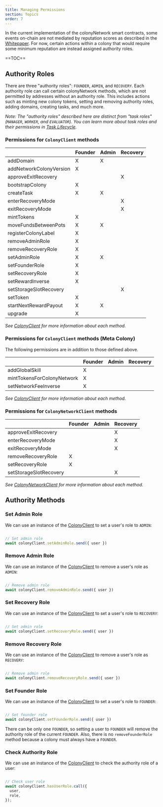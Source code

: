 ```yaml
---
title: Managing Permissions
section: Topics
order: 7
---
```


In the current implementation of the colonyNetwork smart contracts, some events on-chain are not mediated by reputation scores as described in the [Whitepaper](https://colony.io/whitepaper.pdf). For now, certain actions within a colony that would require some minimum reputation are instead assigned authority roles.

==TOC==

## Authority Roles

There are three "authority roles": `FOUNDER`,  `ADMIN`, and `RECOVERY`. Each authority role can call certain colonyNetwork methods, which are not permitted by addresses without an authority role. This includes actions such as minting new colony tokens, setting and removing authority roles, adding domains, creating tasks, and much more.

*Note: The "authority roles" described here are distinct from "task roles" (`MANAGER`, `WORKER`, and `EVALUATOR`). You can learn more about task roles and their permissions in [Task Lifecycle](/colonyjs/topics-task-lifecycle).*

### Permissions for `ColonyClient` methods

|                                   | Founder       | Admin         | Recovery      |
|-----------------------------------|---------------|---------------|---------------|
| addDomain                         | X             | X             |               |
| addNetworkColonyVersion           | X             |               |               |
| approveExitRecovery               |               |               | X             |
| bootstrapColony                   | X             |               |               |
| createTask                        | X             | X             |               |
| enterRecoveryMode                 |               |               | X             |
| exitRecoveryMode                  |               |               | X             |
| mintTokens                        | X             |               |               |
| moveFundsBetweenPots              | X             | X             |               |
| registerColonyLabel               | X             |               |               |
| removeAdminRole                   | X             |               |               |
| removeRecoveryRole                | X             |               |               |
| setAdminRole                      | X             | X             |               |
| setFounderRole                    | X             |               |               |
| setRecoveryRole                   | X             |               |               |
| setRewardInverse                  | X             |               |               |
| setStorageSlotRecovery            |               |               | X             |
| setToken                          | X             |               |               |
| startNextRewardPayout             | X             | X             |               |
| upgrade                           | X             |               |               |


*See [ColonyClient](/colonyjs/api-colonyclient) for more information about each method.*

### Permissions for `ColonyClient` methods (Meta Colony)

The following permissions are in addition to those defined above.

|                                   | Founder       | Admin         | Recovery      |
|-----------------------------------|---------------|---------------|---------------|
| addGlobalSkill                    | X             |               |               |
| mintTokensForColonyNetwork        | X             |               |               |
| setNetworkFeeInverse              | X             |               |               |

*See [ColonyClient](/colonyjs/api-colonyclient) for more information about each method.*

### Permissions for `ColonyNetworkClient` methods

|                                   | Founder       | Admin         | Recovery      |
|-----------------------------------|---------------|---------------|---------------|
| approveExitRecovery               |               |               | X             |
| enterRecoveryMode                 |               |               | X             |
| exitRecoveryMode                  |               |               | X             |
| removeRecoveryRole                | X             |               |               |
| setRecoveryRole                   | X             |               |               |
| setStorageSlotRecovery            |               |               | X             |

*See [ColonyNetworkClient](/colonyjs/api-colonynetworkclient) for more information about each method.*

## Authority Methods

### Set Admin Role

We can use an instance of the [ColonyClient](/colonyjs/api-colonyclient) to set a user's role to `ADMIN`:

```js

// Set admin role
await colonyClient.setAdminRole.send({ user })

```

### Remove Admin Role

We can use an instance of the [ColonyClient](/colonyjs/api-colonyclient) to remove a user's role as `ADMIN`:

```js

// Remove admin role
await colonyClient.removeAdminRole.send({ user })

```

### Set Recovery Role

We can use an instance of the [ColonyClient](/colonyjs/api-colonyclient) to set a user's role to `RECOVERY`:

```js

// Set admin role
await colonyClient.setRecoveryRole.send({ user })

```

### Remove Recovery Role

We can use an instance of the [ColonyClient](/colonyjs/api-colonyclient) to remove a user's role as `RECOVERY`:

```js

// Remove admin role
await colonyClient.removeRecoveryRole.send({ user })

```

### Set Founder Role

We can use an instance of the [ColonyClient](/colonyjs/api-colonyclient) to set a user's role to `FOUNDER`:

```js

// Set founder role
await colonyClient.setFounderRole.send({ user })

```

There can be only one `FOUNDER`, so setting a user to `FOUNDER` will remove the authority role of the current `FOUNDER`. Also, there is no `removeFounderRole` method because a colony must always have a `FOUNDER`.

### Check Authority Role

We can use an instance of the [ColonyClient](/colonyjs/api-colonyclient) to check the authority role of a user:

```js

// Check user role
await colonyClient.hasUserRole.call({
  user,
  role,
});

```

